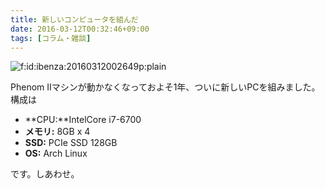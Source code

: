 ```yaml
---
title: 新しいコンピュータを組んだ
date: 2016-03-12T00:32:46+09:00
tags: [コラム・雑談]
---
```


<span itemscope itemtype="http://schema.org/Photograph"><img src="/2016/03/12/003246/20160312002649.png" alt="f:id:ibenza:20160312002649p:plain" title="f:id:ibenza:20160312002649p:plain" class="hatena-fotolife" itemprop="image"></span>

Phenom IIマシンが動かなくなっておよそ1年、ついに新しいPCを組みました。
構成は

- **CPU:**IntelCore i7\-6700
- **メモリ:** 8GB x 4
- **SSD:** PCIe SSD 128GB
- **OS:** Arch Linux

です。しあわせ。

